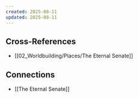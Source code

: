 ```yaml
---
created: 2025-08-11
updated: 2025-08-11
---
```




## Cross-References

- [[02_Worldbuilding/Places/The Eternal Senate]]


## Connections

- [[The Eternal Senate]]
